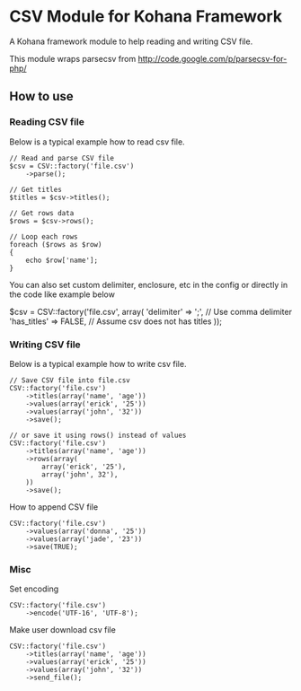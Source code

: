 # CSV Module for Kohana Framework

A Kohana framework module to help reading and writing CSV file.

This module wraps parsecsv from http://code.google.com/p/parsecsv-for-php/ 

## How to use

### Reading CSV file

Below is a typical example how to read csv file.

	// Read and parse CSV file
	$csv = CSV::factory('file.csv')
		->parse();

	// Get titles
	$titles = $csv->titles();

	// Get rows data
	$rows = $csv->rows();

	// Loop each rows
	foreach ($rows as $row)
	{
		echo $row['name'];
	}

You can also set custom delimiter, enclosure, etc in the config or directly in the code like example below

  $csv = CSV::factory('file.csv', array(
      'delimiter'   => ';', // Use comma delimiter
      'has_titles'  => FALSE, // Assume csv does not has titles
    ));

### Writing CSV file

Below is a typical example how to write csv file.

	// Save CSV file into file.csv
	CSV::factory('file.csv')
		->titles(array('name', 'age'))
		->values(array('erick', '25'))
		->values(array('john', '32'))
		->save();

	// or save it using rows() instead of values
	CSV::factory('file.csv')
		->titles(array('name', 'age'))
		->rows(array(
			array('erick', '25'),
			array('john', 32'),
		))
		->save();

How to append CSV file

	CSV::factory('file.csv')
		->values(array('donna', '25'))
		->values(array('jade', '23'))
		->save(TRUE);

### Misc

Set encoding

	CSV::factory('file.csv')
		->encode('UTF-16', 'UTF-8');

Make user download csv file

	CSV::factory('file.csv')
		->titles(array('name', 'age'))
		->values(array('erick', '25'))
		->values(array('john', '32'))
		->send_file();
